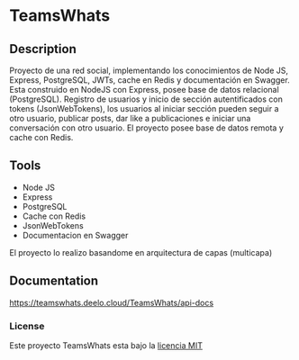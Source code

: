 # TeamsWhats

## Description

Proyecto de una red social, implementando los conocimientos de Node JS, Express, PostgreSQL, JWTs, cache en Redis y documentación en Swagger. Esta construido en NodeJS con Express, posee base de datos relacional (PostgreSQL). Registro de usuarios y inicio de sección autentificados con tokens (JsonWebTokens), los usuarios al iniciar sección pueden seguir a otro usuario, publicar posts, dar like a publicaciones e iniciar una conversación con otro usuario. El proyecto posee base de datos remota y cache con Redis.

## Tools

- Node JS
- Express
- PostgreSQL
- Cache con Redis
- JsonWebTokens
- Documentacion en Swagger

El proyecto lo realizo basandome en arquitectura de capas (multicapa)

## Documentation

https://teamswhats.deelo.cloud/TeamsWhats/api-docs

### License

Este proyecto TeamsWhats esta bajo la [licencia MIT](https://opensource.org/licenses/MIT)
